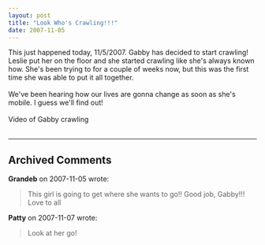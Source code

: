 ```yaml
---
layout: post
title: "Look Who's Crawling!!!"
date: 2007-11-05
---
```


<div>This just happened today, 11/5/2007. Gabby has decided to start crawling! Leslie put her on the floor and she started crawling like she's always known how. She's been trying to for a couple of weeks now, but this was the first time she was able to put it all together.</div>
<div> </div>
<div>We've been hearing how our lives are gonna change as soon as she's mobile. I guess we'll find out!</div>
<div> </div>
<div id="crawling">Video of Gabby crawling</div>
<br/>
<script type="text/javascript"> var so = new SWFObject("http://i170.photobucket.com/player.swf?file=http://vid170.photobucket.com/albums/u252/mjpalad/Surprise.flv", "crawling", "430", "389", "8", "#EDEBDA"); so.write("crawling"); </script>


---

## Archived Comments

**Grandeb** on 2007-11-05 wrote:

> This girl is going to get where she wants to go!!  Good job, Gabby!!!  Love to all

**Patty** on 2007-11-07 wrote:

> Look at her go!
